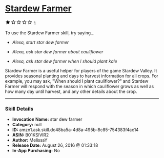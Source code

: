 # [Stardew Farmer](http://alexa.amazon.com/#skills/amzn1.ask.skill.dc48ba5a-4d8a-495b-8c85-754383f4ac14)
![1 stars](../../images/ic_star_black_18dp_1x.png)![1 stars](../../images/ic_star_border_black_18dp_1x.png)![1 stars](../../images/ic_star_border_black_18dp_1x.png)![1 stars](../../images/ic_star_border_black_18dp_1x.png)![1 stars](../../images/ic_star_border_black_18dp_1x.png) 1

To use the Stardew Farmer skill, try saying...

* *Alexa, start star dew farmer*

* *Alexa, ask star dew farmer about cauliflower*

* *Alexa, ask star dew farmer when I should plant kale*

Stardew Farmer is a useful helper for players of the game Stardew Valley. It provides seasonal planting and days to harvest information for all crops. For example, you may ask, "When should I plant cauliflower?" and Stardew Farmer will respond with the season in which cauliflower grows as well as how many day until harvest, and any other details about the crop.

***

### Skill Details

* **Invocation Name:** star dew farmer
* **Category:** null
* **ID:** amzn1.ask.skill.dc48ba5a-4d8a-495b-8c85-754383f4ac14
* **ASIN:** B01KSIVIR2
* **Author:** MelissaY
* **Release Date:** August 26, 2016 @ 01:33:18
* **In-App Purchasing:** No
